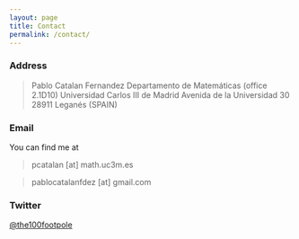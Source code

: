 ```yaml
---
layout: page
title: Contact
permalink: /contact/
---
```


### Address

>Pablo Catalan Fernandez
>Departamento de Matemáticas (office 2.1D10)
>Universidad Carlos III de Madrid
>Avenida de la Universidad 30
>28911 Leganés (SPAIN)


### Email
You can find me at 

>pcatalan [at] math.uc3m.es

>pablocatalanfdez [at] gmail.com


### Twitter

[@the100footpole](http://twitter.com/the100footpole)
